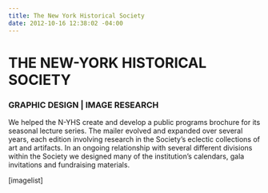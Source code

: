 ```yaml
---
title: The New York Historical Society
date: 2012-10-16 12:38:02 -04:00
---
```


<h1>THE NEW-YORK HISTORICAL SOCIETY</h1>
<h3>GRAPHIC DESIGN | IMAGE RESEARCH</h3>
We helped the N-YHS create and develop a public programs brochure for its seasonal lecture series. The mailer evolved and expanded over several years, each edition involving research in the Society’s eclectic collections of art and artifacts. In an ongoing relationship with several different divisions within the Society we designed many of the institution’s calendars, gala invitations and fundraising materials.


[imagelist]
